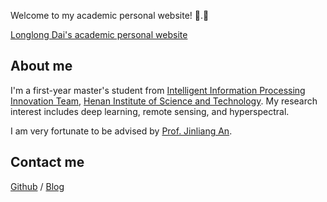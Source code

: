 Welcome to my academic personal website! 🫡.🫡

[Longlong Dai's academic personal website](kiko7i.github.io/LonglongDai/)


## About me
I'm a first-year master's student from [Intelligent Information Processing Innovation Team](https://xxgcxy.hist.edu.cn/znxxclcxxz/zyjs.htm), [Henan Institute of Science and Technology](https://www.hist.edu.cn/). My research interest includes deep learning, remote sensing, and hyperspectral.

I am very fortunate to be advised by [Prof. Jinliang An](https://xxgcxy.hist.edu.cn/info/1480/8996.htm).

## Contact me

[Github](https://github.com/Kiko7i) / [Blog](https://blog.csdn.net/XQYILU?spm=1000.2115.3001.5343)
